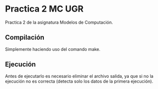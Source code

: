 # Practica 2 MC UGR
Practica 2 de la asignatura Modelos de Computación.

## Compilación
Simplemente haciendo uso del comando make.

## Ejecución
Antes de ejecutarlo es necesario eliminar el archivo salida, ya que si no la ejecución no es correcta (detecta solo los datos de la primera ejecución).
